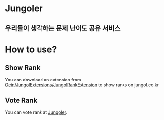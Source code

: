 # Jungoler

## 우리들이 생각하는 문제 난이도 공유 서비스

# How to use?

## Show Rank

You can download an extension from [Oein/JungolExtensions/JungolRankExtension](https://github.com/Oein/JungolExtensions/tree/main/JungolRankExtension) to show ranks on jungol.co.kr

## Vote Rank

You can vote rank at [Jungoler](http://jungol.kro.kr/).
